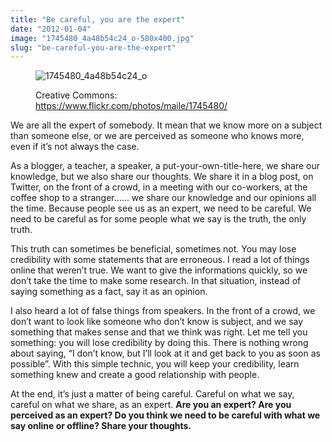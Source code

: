 ```yaml
---
title: "Be careful, you are the expert"
date: "2012-01-04"
image: "1745480_4a48b54c24_o-580x400.jpg"
slug: "be-careful-you-are-the-expert"
---
```


<figure>

![](images/1745480_4a48b54c24_o-580x400.jpg "1745480_4a48b54c24_o")

<figcaption>

Creative Commons: https://www.flickr.com/photos/maile/1745480/

</figcaption>

</figure>

We are all the expert of somebody. It mean that we know more on a subject than someone else, or we are perceived as someone who knows more, even if it’s not always the case.

As a blogger, a teacher, a speaker, a put-your-own-title-here, we share our knowledge, but we also share our thoughts. We share it in a blog post, on Twitter, on the front of a crowd, in a meeting with our co-workers, at the coffee shop to a stranger…… we share our knowledge and our opinions all the time. Because people see us as an expert, we need to be careful. We need to be careful as for some people what we say is the truth, the only truth.

This truth can sometimes be beneficial, sometimes not. You may lose credibility with some statements that are erroneous. I read a lot of things online that weren’t true. We want to give the informations quickly, so we don’t take the time to make some research. In that situation, instead of saying something as a fact, say it as an opinion.

I also heard a lot of false things from speakers. In the front of a crowd, we don’t want to look like someone who don’t know is subject, and we say something that makes sense and that we think was right. Let me tell you something: you will lose credibility by doing this. There is nothing wrong about saying, “I don’t know, but I’ll look at it and get back to you as soon as possible”. With this simple technic, you will keep your credibility, learn something knew and create a good relationship with people.

At the end, it’s just a matter of being careful. Careful on what we say, careful on what we share, as an expert. **Are you an expert? Are you perceived as an expert? Do you think we need to be careful with what we say online or offline? Share your thoughts.**
